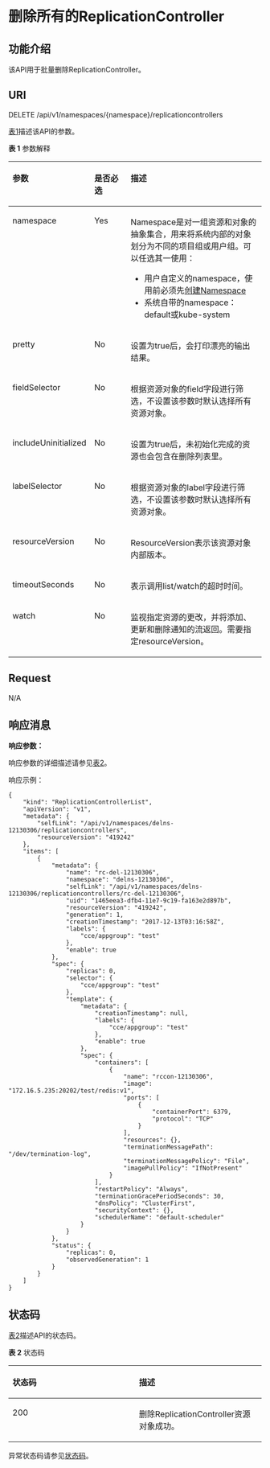 # 删除所有的ReplicationController<a name="cce_02_0115"></a>

## 功能介绍<a name="section8059889"></a>

该API用于批量删除ReplicationController。

## URI<a name="section5430140"></a>

DELETE /api/v1/namespaces/\{namespace\}/replicationcontrollers

[表1](#d0e16442)描述该API的参数。

**表 1**  参数解释

<a name="d0e16442"></a>
<table><thead align="left"><tr id="row53393491"><th class="cellrowborder" valign="top" width="22.45%" id="mcps1.2.4.1.1"><p id="p29905529"><a name="p29905529"></a><a name="p29905529"></a>参数</p>
</th>
<th class="cellrowborder" valign="top" width="16.33%" id="mcps1.2.4.1.2"><p id="p6428791"><a name="p6428791"></a><a name="p6428791"></a>是否必选</p>
</th>
<th class="cellrowborder" valign="top" width="61.22%" id="mcps1.2.4.1.3"><p id="p50970102"><a name="p50970102"></a><a name="p50970102"></a>描述</p>
</th>
</tr>
</thead>
<tbody><tr id="row34937630"><td class="cellrowborder" valign="top" width="22.45%" headers="mcps1.2.4.1.1 "><p id="p11375766"><a name="p11375766"></a><a name="p11375766"></a>namespace</p>
</td>
<td class="cellrowborder" valign="top" width="16.33%" headers="mcps1.2.4.1.2 "><p id="p49021830"><a name="p49021830"></a><a name="p49021830"></a>Yes</p>
</td>
<td class="cellrowborder" valign="top" width="61.22%" headers="mcps1.2.4.1.3 "><p id="p166752264459"><a name="p166752264459"></a><a name="p166752264459"></a>Namespace是对一组资源和对象的抽象集合，用来将系统内部的对象划分为不同的项目组或用户组。可以任选其一使用：</p>
<a name="ul75828215461"></a><a name="ul75828215461"></a><ul id="ul75828215461"><li>用户自定义的namespace，使用前必须先<a href="创建Namespace.md">创建Namespace</a></li><li>系统自带的namespace：default或kube-system</li></ul>
</td>
</tr>
<tr id="row34998867"><td class="cellrowborder" valign="top" width="22.45%" headers="mcps1.2.4.1.1 "><p id="p16335992"><a name="p16335992"></a><a name="p16335992"></a>pretty</p>
</td>
<td class="cellrowborder" valign="top" width="16.33%" headers="mcps1.2.4.1.2 "><p id="p48146961"><a name="p48146961"></a><a name="p48146961"></a>No</p>
</td>
<td class="cellrowborder" valign="top" width="61.22%" headers="mcps1.2.4.1.3 "><p id="p28675043"><a name="p28675043"></a><a name="p28675043"></a>设置为true后，会打印漂亮的输出结果。</p>
</td>
</tr>
<tr id="row1199040"><td class="cellrowborder" valign="top" width="22.45%" headers="mcps1.2.4.1.1 "><p id="p30013387"><a name="p30013387"></a><a name="p30013387"></a>fieldSelector</p>
</td>
<td class="cellrowborder" valign="top" width="16.33%" headers="mcps1.2.4.1.2 "><p id="p15165287"><a name="p15165287"></a><a name="p15165287"></a>No</p>
</td>
<td class="cellrowborder" valign="top" width="61.22%" headers="mcps1.2.4.1.3 "><p id="p49874218"><a name="p49874218"></a><a name="p49874218"></a>根据资源对象的field字段进行筛选，不设置该参数时默认选择所有资源对象。</p>
</td>
</tr>
<tr id="row49640858"><td class="cellrowborder" valign="top" width="22.45%" headers="mcps1.2.4.1.1 "><p id="p61486582"><a name="p61486582"></a><a name="p61486582"></a>includeUninitialized</p>
</td>
<td class="cellrowborder" valign="top" width="16.33%" headers="mcps1.2.4.1.2 "><p id="p14357279"><a name="p14357279"></a><a name="p14357279"></a>No</p>
</td>
<td class="cellrowborder" valign="top" width="61.22%" headers="mcps1.2.4.1.3 "><p id="p22088956"><a name="p22088956"></a><a name="p22088956"></a><span id="ph984104618246"><a name="ph984104618246"></a><a name="ph984104618246"></a>设置为true后，未初始化完成的资源也会包含在删除列表里。</span></p>
</td>
</tr>
<tr id="row64582882"><td class="cellrowborder" valign="top" width="22.45%" headers="mcps1.2.4.1.1 "><p id="p63830953"><a name="p63830953"></a><a name="p63830953"></a>labelSelector</p>
</td>
<td class="cellrowborder" valign="top" width="16.33%" headers="mcps1.2.4.1.2 "><p id="p2924696"><a name="p2924696"></a><a name="p2924696"></a>No</p>
</td>
<td class="cellrowborder" valign="top" width="61.22%" headers="mcps1.2.4.1.3 "><p id="p1930564715251"><a name="p1930564715251"></a><a name="p1930564715251"></a>根据资源对象的label字段进行筛选，不设置该参数时默认选择所有资源对象。</p>
</td>
</tr>
<tr id="row51729182"><td class="cellrowborder" valign="top" width="22.45%" headers="mcps1.2.4.1.1 "><p id="p29314202"><a name="p29314202"></a><a name="p29314202"></a>resourceVersion</p>
</td>
<td class="cellrowborder" valign="top" width="16.33%" headers="mcps1.2.4.1.2 "><p id="p25640122"><a name="p25640122"></a><a name="p25640122"></a>No</p>
</td>
<td class="cellrowborder" valign="top" width="61.22%" headers="mcps1.2.4.1.3 "><p id="zh-cn_topic_0079614900_p1905570"><a name="zh-cn_topic_0079614900_p1905570"></a><a name="zh-cn_topic_0079614900_p1905570"></a>ResourceVersion表示该资源对象内部版本。</p>
</td>
</tr>
<tr id="row35384861"><td class="cellrowborder" valign="top" width="22.45%" headers="mcps1.2.4.1.1 "><p id="p47601479"><a name="p47601479"></a><a name="p47601479"></a>timeoutSeconds</p>
</td>
<td class="cellrowborder" valign="top" width="16.33%" headers="mcps1.2.4.1.2 "><p id="p30514610"><a name="p30514610"></a><a name="p30514610"></a>No</p>
</td>
<td class="cellrowborder" valign="top" width="61.22%" headers="mcps1.2.4.1.3 "><p id="p2133200"><a name="p2133200"></a><a name="p2133200"></a>表示调用list/watch的超时时间。</p>
</td>
</tr>
<tr id="row32117174"><td class="cellrowborder" valign="top" width="22.45%" headers="mcps1.2.4.1.1 "><p id="p51354297"><a name="p51354297"></a><a name="p51354297"></a>watch</p>
</td>
<td class="cellrowborder" valign="top" width="16.33%" headers="mcps1.2.4.1.2 "><p id="p66057401"><a name="p66057401"></a><a name="p66057401"></a>No</p>
</td>
<td class="cellrowborder" valign="top" width="61.22%" headers="mcps1.2.4.1.3 "><p id="p176837905310"><a name="p176837905310"></a><a name="p176837905310"></a>监视指定资源的更改，并将添加、更新和删除通知的流返回。需要指定resourceVersion。</p>
</td>
</tr>
</tbody>
</table>

## Request<a name="section48871261"></a>

N/A

## 响应消息<a name="section37188165"></a>

**响应参数：**

响应参数的详细描述请参见[表2](公共响应参数.md#zh-cn_topic_0079614930_table5881294)。

响应示例：

```
{
    "kind": "ReplicationControllerList",
    "apiVersion": "v1",
    "metadata": {
        "selfLink": "/api/v1/namespaces/delns-12130306/replicationcontrollers",
        "resourceVersion": "419242"
    },
    "items": [
        {
            "metadata": {
                "name": "rc-del-12130306",
                "namespace": "delns-12130306",
                "selfLink": "/api/v1/namespaces/delns-12130306/replicationcontrollers/rc-del-12130306",
                "uid": "1465eea3-dfb4-11e7-9c19-fa163e2d897b",
                "resourceVersion": "419242",
                "generation": 1,
                "creationTimestamp": "2017-12-13T03:16:58Z",
                "labels": {
                    "cce/appgroup": "test"
                },
                "enable": true
            },
            "spec": {
                "replicas": 0,
                "selector": {
                    "cce/appgroup": "test"
                },
                "template": {
                    "metadata": {
                        "creationTimestamp": null,
                        "labels": {
                            "cce/appgroup": "test"
                        },
                        "enable": true
                    },
                    "spec": {
                        "containers": [
                            {
                                "name": "rccon-12130306",
                                "image": "172.16.5.235:20202/test/redis:v1",
                                "ports": [
                                    {
                                        "containerPort": 6379,
                                        "protocol": "TCP"
                                    }
                                ],
                                "resources": {},
                                "terminationMessagePath": "/dev/termination-log",
                                "terminationMessagePolicy": "File",
                                "imagePullPolicy": "IfNotPresent"
                            }
                        ],
                        "restartPolicy": "Always",
                        "terminationGracePeriodSeconds": 30,
                        "dnsPolicy": "ClusterFirst",
                        "securityContext": {},
                        "schedulerName": "default-scheduler"
                    }
                }
            },
            "status": {
                "replicas": 0,
                "observedGeneration": 1
            }
        }
    ]
}
```

## 状态码<a name="section66258029"></a>

[表2](#d0e16569)描述API的状态码。

**表 2**  状态码

<a name="d0e16569"></a>
<table><thead align="left"><tr id="row16396929"><th class="cellrowborder" valign="top" width="50%" id="mcps1.2.3.1.1"><p id="p53082843"><a name="p53082843"></a><a name="p53082843"></a>状态码</p>
</th>
<th class="cellrowborder" valign="top" width="50%" id="mcps1.2.3.1.2"><p id="p4743009"><a name="p4743009"></a><a name="p4743009"></a>描述</p>
</th>
</tr>
</thead>
<tbody><tr id="row48639485"><td class="cellrowborder" valign="top" width="50%" headers="mcps1.2.3.1.1 "><p id="p47484180"><a name="p47484180"></a><a name="p47484180"></a>200</p>
</td>
<td class="cellrowborder" valign="top" width="50%" headers="mcps1.2.3.1.2 "><p id="p21013392"><a name="p21013392"></a><a name="p21013392"></a><span id="ph18293192104411"><a name="ph18293192104411"></a><a name="ph18293192104411"></a>删除ReplicationController资源对象成功。</span></p>
</td>
</tr>
</tbody>
</table>

异常状态码请参见[状态码](状态码.md)。


